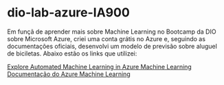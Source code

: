 # dio-lab-azure-IA900
Em funçã de aprender mais sobre Machine Learning no Bootcamp da DIO sobre Microsoft Azure, criei uma conta grátis no Azure e, seguindo as documentações oficiais, desenvolvi um modelo de previsão sobre aluguel de biciletas. Abaixo estão os links que utilizei:

[Explore Automated Machine Learning in Azure Machine Learning](https://microsoftlearning.github.io/mslearn-ai-fundamentals/Instructions/Labs/01-machine-learning.html)
<br>
[Documentação do Azure Machine Learning](https://learn.microsoft.com/pt-br/azure/machine-learning/?view=azureml-api-2)
